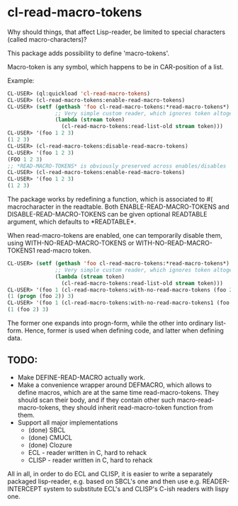 cl-read-macro-tokens
====================

Why should things, that affect Lisp-reader, be limited to special characters (called macro-characters)?

This package adds possibility to define 'macro-tokens'.

Macro-token is any symbol, which happens to be in CAR-position of a list.

Example:
```lisp
CL-USER> (ql:quickload 'cl-read-macro-tokens)
CL-USER> (cl-read-macro-tokens:enable-read-macro-tokens)
CL-USER> (setf (gethash 'foo cl-read-macro-tokens:*read-macro-tokens*)
               ;; Very simple custom reader, which ignores token altogether
               (lambda (stream token)
                 (cl-read-macro-tokens:read-list-old stream token)))
CL-USER> '(foo 1 2 3)
(1 2 3)
CL-USER> (cl-read-macro-tokens:disable-read-macro-tokens)
CL-USER> '(foo 1 2 3)
(FOO 1 2 3)
;; *READ-MACRO-TOKENS* is obviously preserved across enables/disables
CL-USER> (cl-read-macro-tokens:enable-read-macro-tokens)
CL-USER> '(foo 1 2 3)
(1 2 3)
```
The package works by redefining a function, which is associated to #\( macrocharacter in the readtable.
Both ENABLE-READ-MACRO-TOKENS and DISABLE-READ-MACRO-TOKENS can be given optional READTABLE argument,
which defaults to \*READTABLE\*.

When read-macro-tokens are enabled, one can temporarily disable them, using
WITH-NO-READ-MACRO-TOKENS or WITH-NO-READ-MACRO-TOKENS1 read-macro token.

```lisp
CL-USER> (setf (gethash 'foo cl-read-macro-tokens:*read-macro-tokens*)
               ;; Very simple custom reader, which ignores token altogether
               (lambda (stream token)
                 (cl-read-macro-tokens:read-list-old stream token)))
CL-USER> '(foo 1 (cl-read-macro-tokens:with-no-read-macro-tokens (foo 2) 3))
(1 (progn (foo 2)) 3)
CL-USER> '(foo 1 (cl-read-macro-tokens:with-no-read-macro-tokens1 (foo 2) 3))
(1 (foo 2) 3)
```

The former one expands into progn-form, while the other into ordinary list-form.
Hence, former is used when defining code, and latter when defining data.

TODO:
-----

  - Make DEFINE-READ-MACRO actually work.
  - Make a convenience wrapper around DEFMACRO, which allows to define macros,
    which are at the same time read-macro-tokens.
    They should scan their body, and if they contain other such macro-read-macro-tokens,
    they should inherit read-macro-token function from them.
  - Support all major implementations
    - (done) SBCL
    - (done) CMUCL
    - (done) Clozure
    - ECL - reader written in C, hard to rehack
    - CLISP - reader written in C, hard to rehack

All in all, in order to do ECL and CLISP, it is easier to write a separately packaged lisp-reader,
e.g. based on SBCL's one and then use e.g. READER-INTERCEPT system to substitute ECL's and CLISP's
C-ish readers with lispy one.
